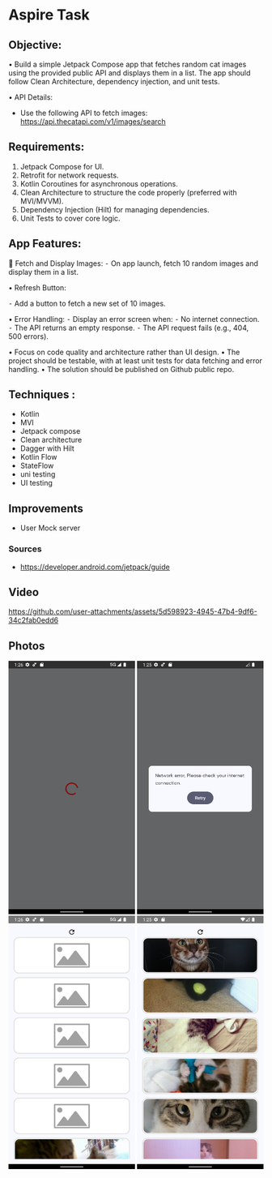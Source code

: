 # Aspire Task

## Objective:

• Build a simple Jetpack Compose app that fetches random cat images using the provided public API and displays them in a list. The app should follow Clean Architecture, dependency injection, and unit tests.

• API Details:
 - Use the following API to fetch images: https://api.thecatapi.com/v1/images/search

## Requirements:

1. Jetpack Compose for UI.
2. Retrofit for network requests.
3. Kotlin Coroutines for asynchronous operations.
4. Clean Architecture to structure the code properly (preferred with MVI/MVVM).
5. Dependency Injection (Hilt) for managing dependencies.
6. Unit Tests to cover core logic.

## App Features:
 Fetch and Display Images:
⁃ On app launch, fetch 10 random images and display them in a list.

• Refresh Button:

⁃ Add a button to fetch a new set of 10 images.

• Error Handling:
⁃ Display an error screen when:
⁃ No internet connection.
⁃ The API returns an empty response.
⁃ The API request fails (e.g., 404, 500 errors).

• Focus on code quality and architecture rather than UI design.
• The project should be testable, with at least unit tests for data fetching and
error handling.
• The solution should be published on Github public repo.

## Techniques :

* Kotlin
* MVI
* Jetpack compose
* Clean architecture
* Dagger with Hilt
* Kotlin Flow
* StateFlow
* uni testing
* UI testing

## Improvements

* User Mock server

### Sources

* https://developer.android.com/jetpack/guide

## Video

https://github.com/user-attachments/assets/5d598923-4945-47b4-9df6-34c2fab0edd6

## Photos

<img src="/Images/1.png" width=250 height=500  title=""> <img src="/Images/2.png" width=250 height=500 title="" > 
<img src="/Images/3.png" width=250 height=500  title=""> <img src="/Images/4.png" width=250 height=500  title="" >



